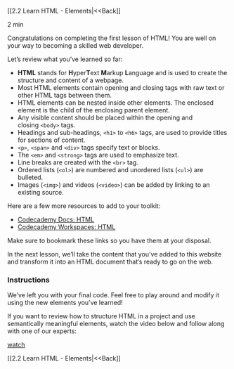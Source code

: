 [[2.2 Learn HTML - Elements|<<Back]]

2 min

Congratulations on completing the first lesson of HTML! You are well on your way to becoming a skilled web developer.

Let’s review what you’ve learned so far:

- **HTML** stands for **H**yper**T**ext **M**arkup **L**anguage and is used to create the structure and content of a webpage.
- Most HTML elements contain opening and closing tags with raw text or other HTML tags between them.
- HTML elements can be nested inside other elements. The enclosed element is the child of the enclosing parent element.
- Any visible content should be placed within the opening and closing `<body>` tags.
- Headings and sub-headings, `<h1>` to `<h6>` tags, are used to provide titles for sections of content.
- `<p>`, `<span>` and `<div>` tags specify text or blocks.
- The `<em>` and `<strong>` tags are used to emphasize text.
- Line breaks are created with the `<br>` tag.
- Ordered lists (`<ol>`) are numbered and unordered lists (`<ul>`) are bulleted.
- Images (`<img>`) and videos (`<video>`) can be added by linking to an existing source.

Here are a few more resources to add to your toolkit:

- [Codecademy Docs: HTML](https://www.codecademy.com/resources/docs/html)
- [Codecademy Workspaces: HTML](https://www.codecademy.com/workspaces/new)

Make sure to bookmark these links so you have them at your disposal.

In the next lesson, we’ll take the content that you’ve added to this website and transform it into an HTML document that’s ready to go on the web.

### Instructions

We’ve left you with your final code. Feel free to play around and modify it using the new elements you’ve learned!

If you want to review how to structure HTML in a project and use semantically meaningful elements, watch the video below and follow along with one of our experts:

[watch](https://youtu.be/uxmB8MlO3m8)



[[2.2 Learn HTML - Elements|<<Back]]